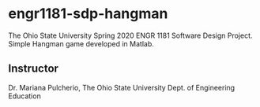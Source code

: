 # engr1181-sdp-hangman
The Ohio State University Spring 2020 ENGR 1181 Software Design Project. Simple Hangman game developed in Matlab.

## Instructor
Dr. Mariana Pulcherio, The Ohio State University Dept. of Engineering Education
